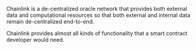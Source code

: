Chainlink is  a de-centralized oracle network that provides both external data and computational resources so that both external and internal data remain de-centralized end-to-end.

Chainlink provides almost all kinds of functionality that a smart contract developer would need.
